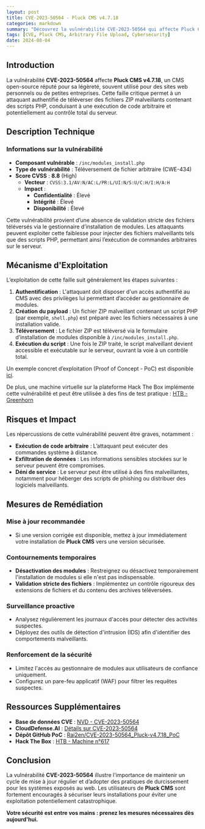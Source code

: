 ```yaml
---
layout: post
title: CVE-2023-50564 - Pluck CMS v4.7.18
categories: markdown
summary: "Découvrez la vulnérabilité CVE-2023-50564 qui affecte Pluck CMS v4.7.18, permettant une exécution de code arbitraire via un téléchargement de fichier malveillant."
tags: [CVE, Pluck CMS, Arbitrary File Upload, Cybersecurity]
date: 2024-08-04
---
```


## Introduction

La vulnérabilité **CVE-2023-50564** affecte **Pluck CMS v4.7.18**, un CMS open-source réputé pour sa légèreté, souvent utilisé pour des sites web personnels ou de petites entreprises. Cette faille critique permet à un attaquant authentifié de téléverser des fichiers ZIP malveillants contenant des scripts PHP, conduisant à une exécution de code arbitraire et potentiellement au contrôle total du serveur.



## Description Technique

### Informations sur la vulnérabilité

- **Composant vulnérable** : `/inc/modules_install.php`
- **Type de vulnérabilité** : Téléversement de fichier arbitraire (CWE-434)
- **Score CVSS** : **8.8** (High)
  - **Vecteur** : `CVSS:3.1/AV:N/AC:L/PR:L/UI:N/S:U/C:H/I:H/A:H`
  - **Impact** :
    - **Confidentialité** : Élevé
    - **Intégrité** : Élevé
    - **Disponibilité** : Élevé

Cette vulnérabilité provient d’une absence de validation stricte des fichiers téléversés via le gestionnaire d’installation de modules. Les attaquants peuvent exploiter cette faiblesse pour injecter des fichiers malveillants tels que des scripts PHP, permettant ainsi l’exécution de commandes arbitraires sur le serveur.



## Mécanisme d'Exploitation

L’exploitation de cette faille suit généralement les étapes suivantes : 

1. **Authentification** : L'attaquant doit disposer d'un accès authentifié au CMS avec des privilèges lui permettant d’accéder au gestionnaire de modules.
2. **Création du payload** : Un fichier ZIP malveillant contenant un script PHP (par exemple, `shell.php`) est préparé avec les fichiers nécessaires à une installation valide.
3. **Téléversement** : Le fichier ZIP est téléversé via le formulaire d’installation de modules disponible à `/inc/modules_install.php`.
4. **Exécution du script** : Une fois le ZIP traité, le script malveillant devient accessible et exécutable sur le serveur, ouvrant la voie à un contrôle total.

Un exemple concret d’exploitation (Proof of Concept - PoC) est disponible [ici](https://github.com/Rai2en/CVE-2023-50564_Pluck-v4.7.18_PoC/tree/main).

De plus, une machine virtuelle sur la plateforme Hack The Box implémente cette vulnérabilité et peut être utilisée à des fins de test pratique : [HTB - Greenhorn](https://app.hackthebox.com/machines/617)



## Risques et Impact

Les répercussions de cette vulnérabilité peuvent être graves, notamment : 

- **Exécution de code arbitraire** : L’attaquant peut exécuter des commandes système à distance.
- **Exfiltration de données** : Les informations sensibles stockées sur le serveur peuvent être compromises.
- **Déni de service** : Le serveur peut être utilisé à des fins malveillantes, notamment pour héberger des scripts de phishing ou distribuer des logiciels malveillants.



## Mesures de Remédiation

### Mise à jour recommandée
- Si une version corrigée est disponible, mettez à jour immédiatement votre installation de **Pluck CMS** vers une version sécurisée.

### Contournements temporaires
- **Désactivation des modules** : Restreignez ou désactivez temporairement l'installation de modules si elle n'est pas indispensable.
- **Validation stricte des fichiers** : Implémentez un contrôle rigoureux des extensions de fichiers et du contenu des archives téléversées.

### Surveillance proactive
- Analysez régulièrement les journaux d'accès pour détecter des activités suspectes.
- Déployez des outils de détection d'intrusion (IDS) afin d'identifier des comportements malveillants.

### Renforcement de la sécurité
- Limitez l'accès au gestionnaire de modules aux utilisateurs de confiance uniquement.
- Configurez un pare-feu applicatif (WAF) pour filtrer les requêtes suspectes.



## Ressources Supplémentaires

- **Base de données CVE** : [NVD - CVE-2023-50564](https://nvd.nist.gov/vuln/detail/CVE-2023-50564)
- **CloudDefense.AI** : [Détails sur CVE-2023-50564](https://www.clouddefense.ai/cve/2023/CVE-2023-50564)
- **Dépôt GitHub PoC** : [Rai2en/CVE-2023-50564_Pluck-v4.7.18_PoC](https://github.com/Rai2en/CVE-2023-50564_Pluck-v4.7.18_PoC/tree/main)
- **Hack The Box** : [HTB - Machine n°617](https://app.hackthebox.com/machines/617)


## Conclusion

La vulnérabilité **CVE-2023-50564** illustre l'importance de maintenir un cycle de mise à jour régulier et d’adopter des pratiques de durcissement pour les systèmes exposés au web. Les utilisateurs de **Pluck CMS** sont fortement encouragés à sécuriser leurs installations pour éviter une exploitation potentiellement catastrophique.

**Votre sécurité est entre vos mains : prenez les mesures nécessaires dès aujourd'hui.**
